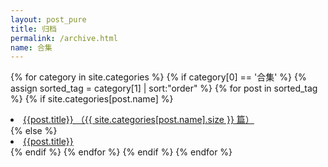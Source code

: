 ```yaml
---
layout: post_pure
title: 归档
permalink: /archive.html
name: 合集
---
```




{% for category in site.categories %}
{% if category[0] == '合集' %}
{% assign sorted_tag = category[1] | sort:"order" %}
{% for post in sorted_tag %}
{% if site.categories[post.name] %}
<li><a href="{{ post.url }}">{{post.title}} （{{ site.categories[post.name].size }} 篇）</a></li>
{% else %}
<li><a href="{{ post.url }}">{{post.title}}</a></li>
{% endif %}
{% endfor %}
{% endif %}
{% endfor %}
</ul>